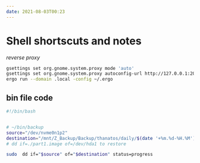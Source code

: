 ```yaml
---
date: 2021-08-03T00:23
---
```


# Shell shortscuts and notes

*reverse proxy*
```sh
gsettings set org.gnome.system.proxy mode 'auto'
gsettings set org.gnome.system.proxy autoconfig-url http://127.0.0.1:2000/proxy.pac
ergo run --domain .local -config ~/.ergo

```

## bin file code

```sh
#!/bin/bash


# ~/bin/backup
source="/dev/nvme0n1p2"
destination="/mnt/Z_Backup/Backup/thanatos/daily/$(date '+%m.%d-%H.%M').image"
# dd if=./part1.image of=/dev/hda1 to restore

sudo  dd if="$source" of="$destination" status=progress


```
